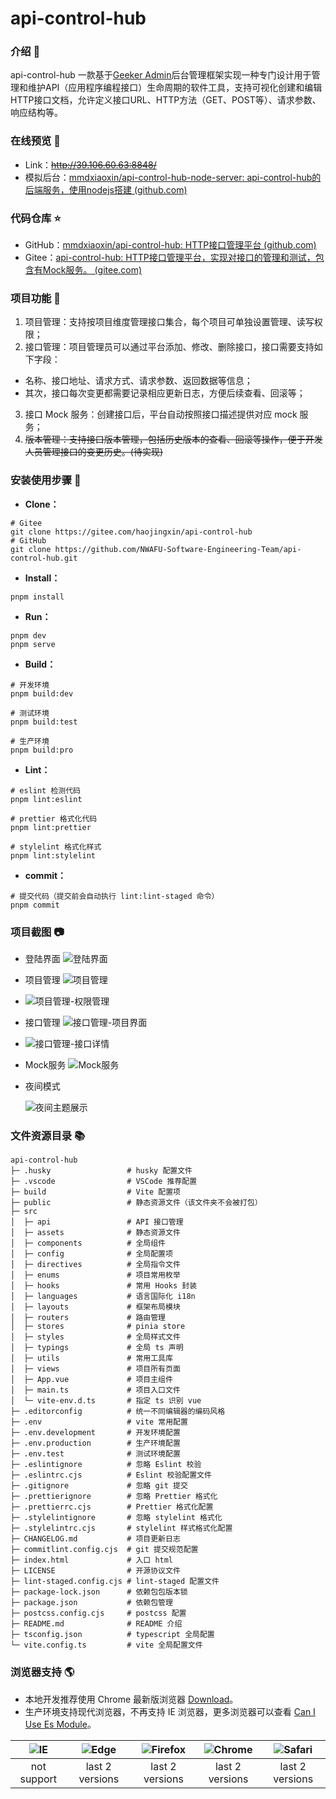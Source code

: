 # api-control-hub

### 介绍 📖

api-control-hub 一款基于[Geeker Admin](https://github.com/HalseySpicy/Geeker-Admin)后台管理框架实现一种专门设计用于管理和维护API（应用程序编程接口）生命周期的软件工具，支持可视化创建和编辑HTTP接口文档，允许定义接口URL、HTTP方法（GET、POST等）、请求参数、响应结构等。

### 在线预览 👀

- Link：~~http://39.106.60.63:8848/~~
- 模拟后台：[mmdxiaoxin/api-control-hub-node-server: api-control-hub的后端服务，使用nodejs搭建 (github.com)](https://github.com/mmdxiaoxin/api-control-hub-node-server)

### 代码仓库 ⭐

- GitHub：[mmdxiaoxin/api-control-hub: HTTP接口管理平台 (github.com)](https://github.com/mmdxiaoxin/api-control-hub)
- Gitee：[api-control-hub: HTTP接口管理平台，实现对接口的管理和测试，包含有Mock服务。 (gitee.com)](https://gitee.com/haojingxin/api-control-hub)

### 项目功能 🔨

1. 项目管理：支持按项目维度管理接口集合，每个项目可单独设置管理、读写权限；
2. 接口管理：项目管理员可以通过平台添加、修改、删除接口，接口需要支持如下字段：

- 名称、接口地址、请求方式、请求参数、返回数据等信息；
- 其次，接口每次变更都需要记录相应更新日志，方便后续查看、回滚等；

3. 接口 Mock 服务：创建接口后，平台自动按照接口描述提供对应 mock 服务；
4. ~~版本管理：支持接口版本管理，包括历史版本的查看、回滚等操作，便于开发人员管理接口的变更历史。(待实现)~~

### 安装使用步骤 📔

- **Clone：**

```text
# Gitee
git clone https://gitee.com/haojingxin/api-control-hub
# GitHub
git clone https://github.com/NWAFU-Software-Engineering-Team/api-control-hub.git
```

- **Install：**

```text
pnpm install
```

- **Run：**

```text
pnpm dev
pnpm serve
```

- **Build：**

```text
# 开发环境
pnpm build:dev

# 测试环境
pnpm build:test

# 生产环境
pnpm build:pro
```

- **Lint：**

```text
# eslint 检测代码
pnpm lint:eslint

# prettier 格式化代码
pnpm lint:prettier

# stylelint 格式化样式
pnpm lint:stylelint
```

- **commit：**

```text
# 提交代码（提交前会自动执行 lint:lint-staged 命令）
pnpm commit
```

### 项目截图 📷

- 登陆界面
  ![登陆界面](./public/images/img.png)

- 项目管理
  ![项目管理](./public/images/img1.png)
- ![项目管理-权限管理](./public/images/img2.png)

- 接口管理
  ![接口管理-项目界面](./public/images/img3.png)
- ![接口管理-接口详情](./public/images/img5.png)

- Mock服务
  ![Mock服务](./public/images/img7.png)

- 夜间模式

  ![夜间主题展示](./public/images/img4.png)

### 文件资源目录 📚

```text
api-control-hub
├─ .husky                 # husky 配置文件
├─ .vscode                # VSCode 推荐配置
├─ build                  # Vite 配置项
├─ public                 # 静态资源文件（该文件夹不会被打包）
├─ src
│  ├─ api                 # API 接口管理
│  ├─ assets              # 静态资源文件
│  ├─ components          # 全局组件
│  ├─ config              # 全局配置项
│  ├─ directives          # 全局指令文件
│  ├─ enums               # 项目常用枚举
│  ├─ hooks               # 常用 Hooks 封装
│  ├─ languages           # 语言国际化 i18n
│  ├─ layouts             # 框架布局模块
│  ├─ routers             # 路由管理
│  ├─ stores              # pinia store
│  ├─ styles              # 全局样式文件
│  ├─ typings             # 全局 ts 声明
│  ├─ utils               # 常用工具库
│  ├─ views               # 项目所有页面
│  ├─ App.vue             # 项目主组件
│  ├─ main.ts             # 项目入口文件
│  └─ vite-env.d.ts       # 指定 ts 识别 vue
├─ .editorconfig          # 统一不同编辑器的编码风格
├─ .env                   # vite 常用配置
├─ .env.development       # 开发环境配置
├─ .env.production        # 生产环境配置
├─ .env.test              # 测试环境配置
├─ .eslintignore          # 忽略 Eslint 校验
├─ .eslintrc.cjs          # Eslint 校验配置文件
├─ .gitignore             # 忽略 git 提交
├─ .prettierignore        # 忽略 Prettier 格式化
├─ .prettierrc.cjs        # Prettier 格式化配置
├─ .stylelintignore       # 忽略 stylelint 格式化
├─ .stylelintrc.cjs       # stylelint 样式格式化配置
├─ CHANGELOG.md           # 项目更新日志
├─ commitlint.config.cjs  # git 提交规范配置
├─ index.html             # 入口 html
├─ LICENSE                # 开源协议文件
├─ lint-staged.config.cjs # lint-staged 配置文件
├─ package-lock.json      # 依赖包包版本锁
├─ package.json           # 依赖包管理
├─ postcss.config.cjs     # postcss 配置
├─ README.md              # README 介绍
├─ tsconfig.json          # typescript 全局配置
└─ vite.config.ts         # vite 全局配置文件
```

### 浏览器支持 🌎

- 本地开发推荐使用 Chrome 最新版浏览器 [Download](https://www.google.com/intl/zh-CN/chrome/)。
- 生产环境支持现代浏览器，不再支持 IE 浏览器，更多浏览器可以查看 [Can I Use Es Module](https://caniuse.com/?search=ESModule)。

| ![IE](https://i.imgtg.com/2023/04/11/8z7ot.png) | ![Edge](https://i.imgtg.com/2023/04/11/8zr3p.png) | ![Firefox](https://i.imgtg.com/2023/04/11/8zKiU.png) | ![Chrome](https://i.imgtg.com/2023/04/11/8zNrx.png) | ![Safari](https://i.imgtg.com/2023/04/11/8zeGj.png) |
| :---------------------------------------------: | :-----------------------------------------------: | :--------------------------------------------------: | :-------------------------------------------------: | :-------------------------------------------------: |
|                   not support                   |                  last 2 versions                  |                   last 2 versions                    |                   last 2 versions                   |                   last 2 versions                   |
